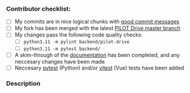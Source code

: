 <!--
Thanks for contributing to the project!
Please help us keep this project in good shape by going through this checklist.
Replace the empty checkboxes [ ] below with checked ones [X] as they are completed
Remember, you can preview this before saving it.

As with all great things, this template was adapted from Signal Desktop:
https://github.com/signalapp/Signal-Desktop/blob/main/.github/PULL_REQUEST_TEMPLATE.md
-->

### Contributor checklist:

- [ ] My commits are in nice logical chunks with [good commit messages](http://chris.beams.io/posts/git-commit/)
- [ ] My fork has been merged with the latest [PILOT Drive master branch](https://github.com/lamemakes/pilot-drive/tree/master)
- [ ] My changes pass the following code quality checks:
    - [ ] ```python3.11 -m pylint backend/pilot-drive```
    - [ ] ```python3.11 -m pytest backend/```
    <!-- Frontend linting/tests will be added soon but please confirm all looks good there too ;) -->
- [ ] A skim-through of the [documentation](https://pilot-drive.rtfd.org) has been completed, and any neccesary changes have been made 
- [ ] Neccesary [pytest](https://docs.pytest.org/en/7.3.x/) (Python) and/or [vitest](https://vitest.dev/) (Vue) tests have been added <!-- Again, UI testing will be implemented soon -->

### Description

<!--
Describe briefly what your pull request changes. Focus on the value provided to users.

Does it address any outstanding issues in this project?
  https://github.com/lamemakes/pilot-drive/issues?utf8=%E2%9C%93&q=is%3Aissue
  Reference an issue with the hash symbol: "#222"
  If you're fixing it, use something like "Fixes #222"

Please write a summary of your test approach:
  - What kind of manual testing did you do?
  - Did you write any new tests?
  - What Linux Distros did you test with? (please use specific versions: http://whatsmyos.com/)
  - What other devices did you test with? (Android, iOS, ODB Adapters, etc.)
-->